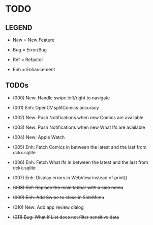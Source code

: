 # TODO

## LEGEND

- New = New Feature

- Bug = Error/Bug

- Ref = Refactor

- Enh = Enhancement

## TODOs

- ~~(000) New: Handle swipe left/right to navigate~~

- (001) Enh: OpenCV.splitComics accuracy

- (002) New: Push Notifications when new Comics are available

- (003) New: Push Notifications when new What Ifs are available

- (004) New: Apple Watch

- (005) Enh: Fetch Comics in between the latest and the last from dckx.sqlite

- (006) Enh: Fetch What Ifs in between the latest and the last from dckx.sqlite

- (007) Enh: Display errors in WebView instead of print()

- ~~(008) Ref: Replace the main tabbar with a side menu~~

- ~~(009) Enh: Add Swipe to close in SideMenu~~

- (010) New: Add app review dialog

- ~~(011) Bug: What If List does not filter sensitive data~~





